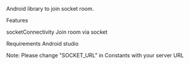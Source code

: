 Android library to join socket room.

Features

socketConnectivity
Join room via socket

Requirements
Android studio

Note: 
Please change "SOCKET_URL" in Constants with your server URL
